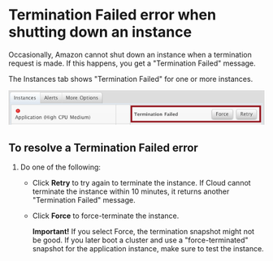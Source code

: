 <h1>Termination Failed error when shutting down an instance</h1>

Occasionally, Amazon cannot shut down an instance when a termination request is made. If this happens, you get a "Termination Failed" message. 

The Instances tab shows "Termination Failed" for one or more instances.  

![termination failed message](images/termination_failed.png)

<h2> To resolve a Termination Failed error </h2>

1. Do one of the following:  

    *  Click <b>Retry</b> to try again to terminate the instance. If Cloud cannot terminate the instance within 10 minutes, it returns another "Termination Failed" message.

    *  Click <b>Force</b> to force-terminate the instance. 

        <b>Important!</b> If you select Force, the termination snapshot might not be good. If you later boot a cluster and use a "force-terminated" snapshot for the application instance, make sure to test the instance.